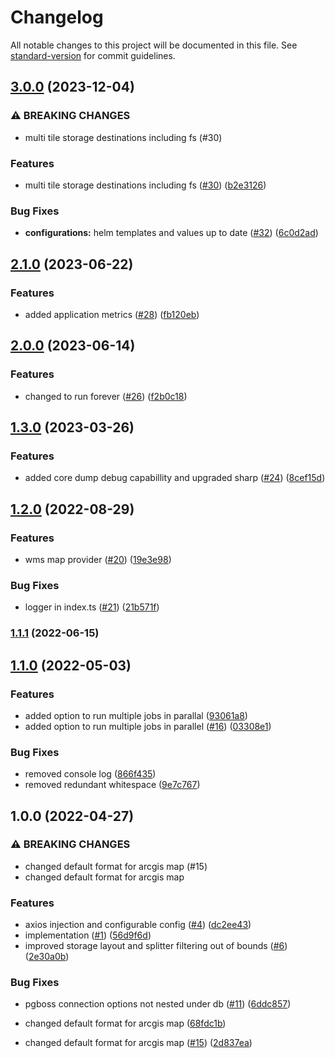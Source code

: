 # Changelog

All notable changes to this project will be documented in this file. See [standard-version](https://github.com/conventional-changelog/standard-version) for commit guidelines.

## [3.0.0](https://github.com/MapColonies/retiler/compare/v2.1.0...v3.0.0) (2023-12-04)


### ⚠ BREAKING CHANGES

* multi tile storage destinations including fs (#30)

### Features

* multi tile storage destinations including fs ([#30](https://github.com/MapColonies/retiler/issues/30)) ([b2e3126](https://github.com/MapColonies/retiler/commit/b2e3126d768fa3e1d9011eab2e0e352d5c5e1d60))


### Bug Fixes

* **configurations:** helm templates and values up to date ([#32](https://github.com/MapColonies/retiler/issues/32)) ([6c0d2ad](https://github.com/MapColonies/retiler/commit/6c0d2add173197f1ea077708bf6e715c424d0bc3))

## [2.1.0](https://github.com/MapColonies/retiler/compare/v2.0.0...v2.1.0) (2023-06-22)


### Features

* added application metrics ([#28](https://github.com/MapColonies/retiler/issues/28)) ([fb120eb](https://github.com/MapColonies/retiler/commit/fb120eb22ed574e1dc1989ce306168b96a5b0b2d))

## [2.0.0](https://github.com/MapColonies/retiler/compare/v1.3.0...v2.0.0) (2023-06-14)


### Features

* changed to run forever ([#26](https://github.com/MapColonies/retiler/issues/26)) ([f2b0c18](https://github.com/MapColonies/retiler/commit/f2b0c181fd85cdeeacdfdd38ca91a0e9528bd657))

## [1.3.0](https://github.com/MapColonies/retiler/compare/v1.2.0...v1.3.0) (2023-03-26)


### Features

* added core dump debug capabillity and upgraded sharp ([#24](https://github.com/MapColonies/retiler/issues/24)) ([8cef15d](https://github.com/MapColonies/retiler/commit/8cef15d50a8527fed70ba4ce7004569bf5c7755f))

## [1.2.0](https://github.com/MapColonies/retiler/compare/v1.1.1...v1.2.0) (2022-08-29)


### Features

* wms map provider ([#20](https://github.com/MapColonies/retiler/issues/20)) ([19e3e98](https://github.com/MapColonies/retiler/commit/19e3e98cc1cb23df8c84f70c2b46fbbbb6e2a5e9))


### Bug Fixes

* logger in index.ts ([#21](https://github.com/MapColonies/retiler/issues/21)) ([21b571f](https://github.com/MapColonies/retiler/commit/21b571f295ed9e592c335901e42a4a5c7791c3ea))

### [1.1.1](https://github.com/MapColonies/retiler/compare/v1.1.0...v1.1.1) (2022-06-15)

## [1.1.0](https://github.com/MapColonies/retiler/compare/v1.0.0...v1.1.0) (2022-05-03)


### Features

* added option to run multiple jobs in parallal ([93061a8](https://github.com/MapColonies/retiler/commit/93061a88643eea04fde48b7aa31ed7e824957bb7))
* added option to run multiple jobs in parallel ([#16](https://github.com/MapColonies/retiler/issues/16)) ([03308e1](https://github.com/MapColonies/retiler/commit/03308e14f383b40dc51250ef22a208047c68722e))


### Bug Fixes

* removed console log ([866f435](https://github.com/MapColonies/retiler/commit/866f435eca8ed717b36b49159a8a9bbf9a0af11e))
* removed redundant whitespace ([9e7c767](https://github.com/MapColonies/retiler/commit/9e7c7674be8d840bc295439fcce8a648a27a096a))

## 1.0.0 (2022-04-27)


### ⚠ BREAKING CHANGES

* changed default format for arcgis map (#15)
* changed default format for arcgis map

### Features

* axios injection and configurable config ([#4](https://github.com/MapColonies/retiler/issues/4)) ([dc2ee43](https://github.com/MapColonies/retiler/commit/dc2ee43d315ab40dee2f8d69fab257d96b877153))
* implementation ([#1](https://github.com/MapColonies/retiler/issues/1)) ([56d9f6d](https://github.com/MapColonies/retiler/commit/56d9f6dd2a39580e85ba9ee82561036018302ad7))
* improved storage layout and splitter filtering out of bounds ([#6](https://github.com/MapColonies/retiler/issues/6)) ([2e30a0b](https://github.com/MapColonies/retiler/commit/2e30a0b8d999e49bc629e2e477760d6bb97acce2))


### Bug Fixes

* pgboss connection options not nested under db ([#11](https://github.com/MapColonies/retiler/issues/11)) ([6ddc857](https://github.com/MapColonies/retiler/commit/6ddc85760254a50c13d1e160c7fde7284e0fdbe6))


* changed default format for arcgis map ([68fdc1b](https://github.com/MapColonies/retiler/commit/68fdc1b0a7bbcf9e2b180b309437d021f5581a59))
* changed default format for arcgis map ([#15](https://github.com/MapColonies/retiler/issues/15)) ([2d837ea](https://github.com/MapColonies/retiler/commit/2d837eac1c738c083d84f154a416eaa5acc1020e))

